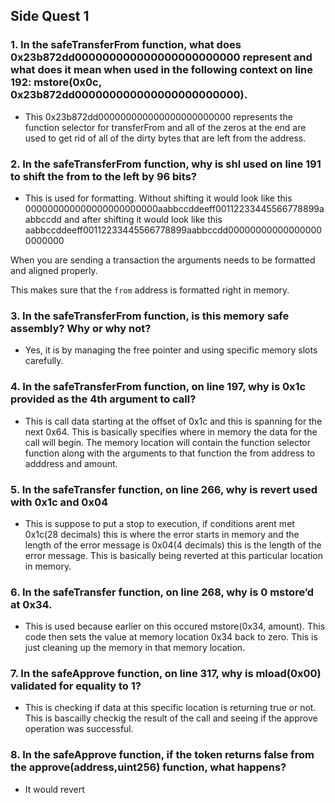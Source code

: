 
## Side Quest 1


### 1. In the safeTransferFrom function, what does 0x23b872dd000000000000000000000000 represent and what does it mean when used in the following context on line 192: mstore(0x0c, 0x23b872dd000000000000000000000000).

 - This 0x23b872dd000000000000000000000000 represents the function selector for transferFrom and all of the zeros at the end are used to get rid of all of the dirty bytes that are left from the address.


### 2. In the safeTransferFrom function, why is shl used on line 191 to shift the from to the left by 96 bits?

- This is used for formatting. Without shifting it would look like this 
 000000000000000000000000aabbccddeeff00112233445566778899aabbccdd and after shifting it would look like this 
 aabbccddeeff00112233445566778899aabbccdd000000000000000000000000

 When you are sending a transaction the arguments needs to be formatted and aligned properly. 

This makes sure that the `from` address is formatted right in memory.

### 3. In the safeTransferFrom function, is this memory safe assembly? Why or why not?

- Yes, it is by managing the free pointer and using specific memory slots carefully.


### 4. In the safeTransferFrom function, on line 197, why is 0x1c provided as the 4th argument to call?

- This is call data starting at the offset of 0x1c and this is spanning for the next 0x64. This is basically specifies where in memory the data for the call will begin. The memory location will contain the function selector function along with the arguments to that function the from address to adddress and amount.

### 5. In the safeTransfer function, on line 266, why is revert used with 0x1c and 0x04

- This is suppose to put a stop to execution, if conditions arent met 0x1c(28 decimals) this is where the error starts in memory and the length of the error message is 0x04(4 decimals) this is the length of the error message. This is basically being reverted at this particular location in memory.

### 6. In the safeTransfer function, on line 268, why is 0 mstore’d at 0x34.

- This is used because earlier on this occured mstore(0x34, amount). This code then sets the value at memory location 0x34 back to zero. This is just cleaning up the memory in that memory location.

### 7. In the safeApprove function, on line 317, why is mload(0x00) validated for equality to 1?

- This is checking if data at this specific location is returning true or not. This is bascailly checkig the result of the call and seeing if the approve operation was successful.

### 8. In the safeApprove function, if the token returns false from the approve(address,uint256) function, what happens?

- It would revert